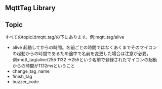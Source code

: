## MqttTag Library

## Topic  
すべてのtopicはmqtt_tag/の下にあります。例:mqtt_tag/alive
- alive
起動してからの時間。名前ごとの時間ではなくあくまでそのマイコンの起動からの時間であるため途中で名前を変更した場合は注意が必要。例:mqtt_tag/alive/255 1132 ->255という名前で登録されたマイコンの起動からの時間が1132msということ
- change_tag_name
- finish_tag
- buzzer_code
